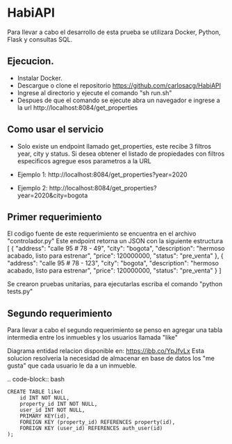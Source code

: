 # HabiAPI

Para llevar a cabo el desarrollo de esta prueba se utilizara Docker, Python, Flask y consultas SQL.

## Ejecucion.
- Instalar Docker.
- Descargue o clone el repositorio https://github.com/carlosacg/HabiAPI
- Ingrese al directorio y ejecute el comando "sh run.sh"
- Despues de que el comando se ejecute abra un navegador e ingrese a la url http://localhost:8084/get_properties

## Como usar el servicio
- Solo existe un endpoint llamado get_properties, este recibe 3 filtros year, city y status. Si desea obtener el listado de propiedades con filtros especificos agregue esos parametros a la URL

- Ejemplo 1: http://localhost:8084/get_properties?year=2020
- Ejemplo 2: http://localhost:8084/get_properties?year=2020&city=bogota

## Primer requerimiento
El codigo fuente de este requerimiento se encuentra en el archivo "controlador.py"
Este endpoint retorna un JSON con la siguiente estructura
[
    {
        "address": "calle 95 # 78 - 49",
        "city": "bogota",
        "description": "hermoso acabado, listo para estrenar",
        "price": 120000000,
        "status": "pre_venta"
    },
    {
        "address": "calle 95 # 78 - 123",
        "city": "bogota",
        "description": "hermoso acabado, listo para estrenar",
        "price": 120000000,
        "status": "pre_venta"
    }
]

Se crearon pruebas unitarias, para ejecutarlas escriba el comando "python tests.py"

## Segundo requerimiento
Para llevar a cabo el segundo requerimiento se penso en agregar una tabla intermedia entre los inmuebles y los usuarios llamada "like"

Diagrama entidad relacion disponible en: https://ibb.co/YpJfvLx
Esta solucion resolveria la necesidad de almacenar en base de datos los "me gusta" que cada usuario le da a un inmueble.

.. code-block:: bash

    CREATE TABLE like(
        id INT NOT NULL,
        property_id INT NOT NULL,
        user_id INT NOT NULL,
        PRIMARY KEY(id),
        FOREIGN KEY (property_id) REFERENCES property(id),
        FOREIGN KEY (user_id) REFERENCES auth_user(id)
    );
